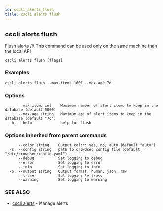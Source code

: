 ```yaml
---
id: cscli_alerts_flush
title: cscli alerts flush
---
```

## cscli alerts flush

Flush alerts
/!\ This command can be used only on the same machine than the local API

```
cscli alerts flush [flags]
```

### Examples

```
cscli alerts flush --max-items 1000 --max-age 7d
```

### Options

```
      --max-items int    Maximum number of alert items to keep in the database (default 5000)
      --max-age string   Maximum age of alert items to keep in the database (default "7d")
  -h, --help             help for flush
```

### Options inherited from parent commands

```
      --color string    Output color: yes, no, auto (default "auto")
  -c, --config string   path to crowdsec config file (default "/etc/crowdsec/config.yaml")
      --debug           Set logging to debug
      --error           Set logging to error
      --info            Set logging to info
  -o, --output string   Output format: human, json, raw
      --trace           Set logging to trace
      --warning         Set logging to warning
```

### SEE ALSO

* [cscli alerts](/cscli/cscli_alerts.md)	 - Manage alerts

